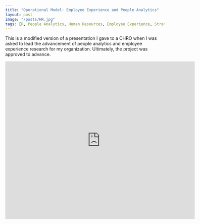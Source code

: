 ```yaml
---
title: "Operational Model: Employee Experience and People Analytics"
layout: post
image: "/posts/HR.jpg"
tags: [R, People Analytics, Human Resources, Employee Experience, Strategy]
---
```


This is a modified version of a presentation I gave to a CHRO when I was asked to lead the advancement of people analytics and employee experience research for my organization. Ultimately, the project was approved to advance.

<iframe src="https://drive.google.com/file/d/1Hpg_g2Um3eb8O4I_1dDsF7Cw41kFa3ZI/" style="width:600px; height:500px;" frameborder="0"></iframe>
